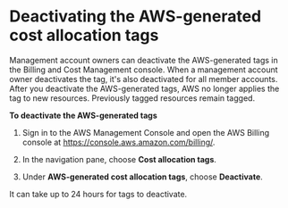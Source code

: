 # Deactivating the AWS\-generated cost allocation tags<a name="deactivate-built-in-tags"></a>

Management account owners can deactivate the AWS\-generated tags in the Billing and Cost Management console\. When a management account owner deactivates the tag, it's also deactivated for all member accounts\. After you deactivate the AWS\-generated tags, AWS no longer applies the tag to new resources\. Previously tagged resources remain tagged\.<a name="deactivate-built-in-tag"></a>

**To deactivate the AWS\-generated tags**

1. Sign in to the AWS Management Console and open the AWS Billing console at [https://console\.aws\.amazon\.com/billing/](https://console.aws.amazon.com/billing/)\.

1. In the navigation pane, choose **Cost allocation tags**\.

1. Under **AWS\-generated cost allocation tags**, choose **Deactivate**\.

It can take up to 24 hours for tags to deactivate\.